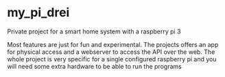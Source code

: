 # my_pi_drei

Private project for a smart home system with a raspberry pi 3

Most features are just for fun and experimental.
The projects offers an app for physical access and a webserver to access the API over the web.
The whole project is very specific for a single configured raspberry pi and you will need some extra hardware
to be able to run the programs
